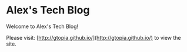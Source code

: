 # Alex's Tech Blog

Welcome to Alex's Tech Blog!

Please visit: [http://gtopia.github.io/](http://gtopia.github.io/) to view the site.

